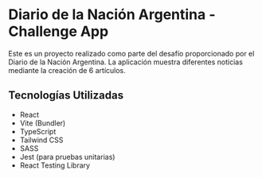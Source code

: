 # Diario de la Nación Argentina - Challenge App

Este es un proyecto realizado como parte del desafío proporcionado por el Diario de la Nación Argentina. La aplicación muestra diferentes noticias mediante la creación de 6 artículos.

## Tecnologías Utilizadas

- React
- Vite (Bundler)
- TypeScript
- Tailwind CSS
- SASS
- Jest (para pruebas unitarias)
- React Testing Library
